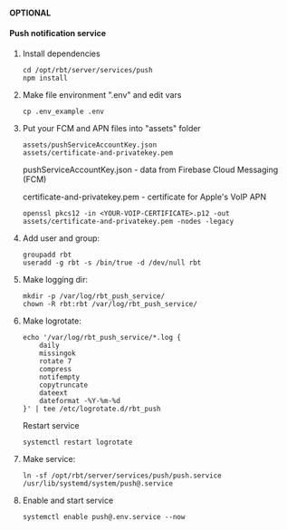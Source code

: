 #### OPTIONAL
#### Push notification service

1. Install dependencies

    ```shell
    cd /opt/rbt/server/services/push
    npm install
    ```

2. Make file environment  ".env" and edit vars

    ```shell
    cp .env_example .env
    ```

3. Put your FCM and APN files into "assets" folder

   ```
   assets/pushServiceAccountKey.json
   assets/certificate-and-privatekey.pem
   ```

   pushServiceAccountKey.json  - data from Firebase Cloud Messaging (FCM)

   certificate-and-privatekey.pem - certificate for Apple's VoIP APN

   ```shell
   openssl pkcs12 -in <YOUR-VOIP-CERTIFICATE>.p12 -out assets/certificate-and-privatekey.pem -nodes -legacy
   ```

4. Add user and group:

    ```shell
    groupadd rbt
    useradd -g rbt -s /bin/true -d /dev/null rbt
    ```

5.  Make logging dir:

    ```shell
    mkdir -p /var/log/rbt_push_service/
    chown -R rbt:rbt /var/log/rbt_push_service/
    ```

6. Make logrotate:

    ```shell
    echo '/var/log/rbt_push_service/*.log {
        daily
        missingok
        rotate 7
        compress
        notifempty
        copytruncate
        dateext
        dateformat -%Y-%m-%d
    }' | tee /etc/logrotate.d/rbt_push
    ```

    Restart service

    ```shell
    systemctl restart logrotate
    ```

7.  Make service:

    ```shell
    ln -sf /opt/rbt/server/services/push/push.service /usr/lib/systemd/system/push@.service
    ```

8. Enable and start service

    ```shell
    systemctl enable push@.env.service --now
    ```
